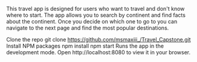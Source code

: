 
This travel app is designed for users who want to travel and don't know where to start.  The app allows you to search by continent and find facts about the continent.  Once you decide on which one to go to you can navigate to the next page and find the most popular destinations.


Clone the repo
git clone https://github.com/msmaxiii_/Travel_Capstone.git
Install NPM packages
npm install
npm start
Runs the app in the development mode.
Open http://localhost:8080 to view it in your browser.